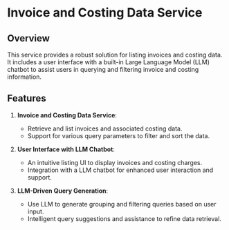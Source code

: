 # Invoice and Costing Data Service

## Overview

This service provides a robust solution for listing invoices and costing data. It includes a user interface with a built-in Large Language Model (LLM) chatbot to assist users in querying and filtering invoice and costing information.

## Features

1. **Invoice and Costing Data Service**:
   - Retrieve and list invoices and associated costing data.
   - Support for various query parameters to filter and sort the data.

2. **User Interface with LLM Chatbot**:
   - An intuitive listing UI to display invoices and costing charges.
   - Integration with a LLM chatbot for enhanced user interaction and support.

3. **LLM-Driven Query Generation**:
   - Use LLM to generate grouping and filtering queries based on user input.
   - Intelligent query suggestions and assistance to refine data retrieval.
